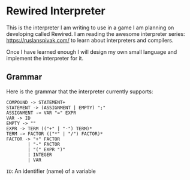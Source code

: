 # Rewired Interpreter

This is the interpreter I am writing to use in a game I am planning on developing called Rewired. I am reading the awesome interpreter series: https://ruslanspivak.com/ to learn about interpreters and compilers.

Once I have learned enough I will design my own small language and implement the interpreter for it.

## Grammar

Here is the grammar that the interpreter currently supports:

```
COMPOUND -> STATEMENT+
STATEMENT -> (ASSIGNMENT | EMPTY) ";"
ASSIGNMENT -> VAR "=" EXPR
VAR -> ID
EMPTY -> ""
EXPR -> TERM (("+" | "-") TERM)*
TERM -> FACTOR (("*" | "/") FACTOR)*
FACTOR -> "+" FACTOR
        | "-" FACTOR
        | "(" EXPR ")"
        | INTEGER
        | VAR
```

`ID`: An identifier (name) of a variable